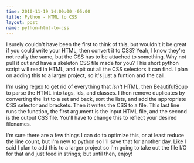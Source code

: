 ```yaml
--- 
time: 2010-11-19 14:00:00 -05:00 
title: Python - HTML to CSS
layout: post 
name: python-html-to-css 
---
```


I surely couldn't have been the first to think of this, but wouldn't it be great if you could write your HTML, 
then convert it to CSS? Yeah, I know they're not really the same, but the CSS has to be attached to something. 
Why not pull it out and have a skeleton CSS file made for you? This short python script will read in HTML, and 
spit out all the CSS selectors it can find. I plan on adding this to a larger project, so it's just a funtion and the call.

<script src="https://gist.github.com/1118350.js"> </script>

I'm using regex to get rid of everything that _isn't_ HTML, then [BeautifulSoup](http://www.crummy.com/software/BeautifulSoup/) to parse the HTML into tags, ids, and classes. 
I then remove duplicates by converting the list to a set and back, sort the lists, and add the appropriate CSS selector and brackets. 
Then it writes the CSS to a file. This last line runs the function, the first argument is the input HTML file, and the second is the 
output CSS file. You'll have to change this to reflect your desired filenames.

I'm sure there are a few things I can do to optimize this, or at least reduce the line count, but I'm new to python 
so I'll save that for another day. Like I said I plan to add this to a larger project so I'm going to take out the 
file I/O for that and just feed in strings; but until then, enjoy!

